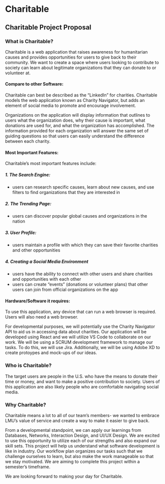 # Charitable

## Charitable Project Proposal

### What is Charitable?
Charitable is a web application that raises awareness for humanitarian causes and provides opportunities for users to give back to their community. We want to create a space where users looking to contribute to society can learn about legitimate organizations that they can donate to or volunteer at.

#### Compare to other Software:
Charitable can best be described as the “LinkedIn” for charities. Charitable models the web application known as Charity Navigator, but adds an element of social media to promote and encourage involvement. 

Organizations  on the application will display information that outlines to users what the organization does, why their cause is important, what donations are used for, and what the organization has accomplished. The information provided for each organization will answer the same set of guiding questions so that users can easily understand the difference between each charity.

#### Most Important Features: 
Charitable’s most important features include: 

##### 1. The Search Engine: 
  - users can research specific causes, learn about new causes, and use filters to find organizations that they are interested in

##### 2. The Trending Page: 
  - users can discover popular global causes and organizations in the nation

##### 3. User Profile: 
  - users maintain a profile with which they can save their favorite charities and other opportunities

##### 4. Creating a Social Media Environment
  - users have the ability to connect with other users and share charities and opportunities with each other
  - users can create “events” (donations or volunteer plans) that other users can join from official organizations on the app 

#### Hardware/Software it requires:
To use this application, any device that can run a web browser is required. Users will also need a web browser. 

For developmental purposes, we will potentially use the Charity Navigator API to aid us in accessing data about charities. Our application will be developed using React and we will utilize VS Code to collaborate on our work. We will be using a SCRUM development framework to manage our tasks. To do this, we will use Jira. Additionally, we will be using Adobe XD to create protoypes and mock-ups of our ideas.

### Who is Charitable?
The target users are people in the U.S. who have the means to donate their time or money, and want to make a positive contribution to society. Users of this application are also likely people who are comfortable navigating social media.  


### Why Charitable?

Charitable means a lot to all of our team’s members- we wanted to embrace LMU’s value of service and create a way to make it easier to give back. 

From a developmental standpoint, we can apply our learnings from Databases, Networks, Interaction Design, and UI/UX Design. We are excited to use this opportunity to utilize each of our strengths and also expand our skill sets. This project will help us understand what software development is like in industry. Our workflow plan organizes our tasks such that we challenge ourselves to learn, but also make the work manageable so that we stay motivated. We are aiming to complete this project within a semester’s timeframe.

We are looking forward to making your day for Charitable.
